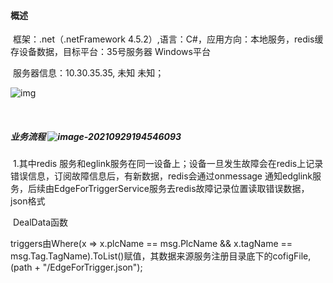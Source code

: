 #### 概述

​		框架：.net（.netFramework 4.5.2）,语言：C#，应用方向：本地服务，redis缓存设备数据，目标平台：35号服务器 Windows平台

​		服务器信息：10.30.35.35, 未知  未知；

![img](file:///C:/Users/yesen/Documents/WXWork/1688855969240703/Cache/Image/2021-09/企业微信截图_16328177405026.png)

​			

##### 业务流程	![image-20210929194546093](C:\Users\yesen\AppData\Roaming\Typora\typora-user-images\image-20210929194546093.png)

​		1.其中redis 服务和eglink服务在同一设备上；设备一旦发生故障会在redis上记录错误信息，订阅故障信息后，有新数据，redis会通过onmessage 通知edglink服务，后续由EdgeForTriggerService服务去redis故障记录位置读取错误数据，json格式

​		DealData函数

triggers由Where(x => x.plcName == msg.PlcName && x.tagName == msg.Tag.TagName).ToList()赋值，其数据来源服务注册目录底下的cofigFile,(path + "/EdgeForTrigger.json");

